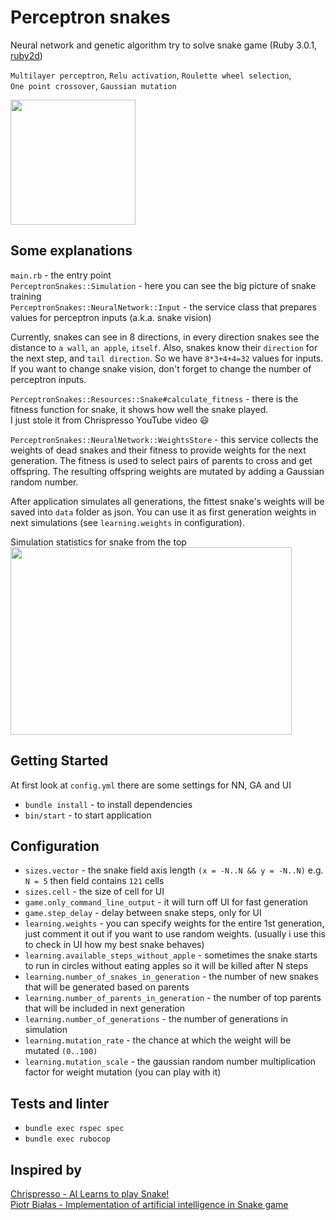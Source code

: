 # Perceptron snakes
Neural network and genetic algorithm try to solve snake game (Ruby 3.0.1, [ruby2d](https://github.com/ruby2d/ruby2d))

`Multilayer perceptron`, `Relu activation`, `Roulette wheel selection`, </br>
`One point crossover`, `Gaussian mutation`

<img src="https://user-images.githubusercontent.com/17087260/165080822-e050c9cf-e171-4f26-99d6-dcdf2b7c28bc.gif" width="200" height="200">


## Some explanations
```main.rb``` - the entry point</br>
```PerceptronSnakes::Simulation``` - here you can see the big picture of snake training</br>
```PerceptronSnakes::NeuralNetwork::Input``` - the service class that prepares values for perceptron inputs (a.k.a. snake vision)

Currently, snakes can see in 8 directions, in every direction snakes see the distance to ```a wall```, ```an apple```, ```itself```.
Also, snakes know their ```direction``` for the next step, and ```tail direction```. So we have ```8*3+4+4=32``` values for inputs.
If you want to change snake vision, don't forget to change the number of perceptron inputs.

```PerceptronSnakes::Resources::Snake#calculate_fitness``` - there is the fitness function for snake, it shows how well the snake played.</br>
I just stole it from Chrispresso YouTube video :smiley:

```PerceptronSnakes::NeuralNetwork::WeightsStore``` - this service collects the weights of dead snakes and their fitness to provide weights for the next generation. The fitness is used to select pairs of parents to cross and get offspring. The resulting offspring weights are mutated by adding a Gaussian random number.

After application simulates all generations, the fittest snake's weights will be saved into ```data``` folder as json.
You can use it as first generation weights in next simulations (see ```learning.weights``` in configuration).

Simulation statistics for snake from the top</br>
<img src="https://user-images.githubusercontent.com/17087260/165086439-87296c9f-bdc5-41c9-8546-a776cdfbfcde.png" width="450" height="300">

## Getting Started
At first look at ```config.yml``` there are some settings for NN, GA and UI

* ```bundle install``` - to install dependencies
* ```bin/start``` - to start application

## Configuration
* ```sizes.vector``` - the snake field axis length ```(x = -N..N && y = -N..N)``` e.g. ```N = 5``` then field contains ```121``` cells
* ```sizes.cell``` - the size of cell for UI
* ```game.only_command_line_output``` - it will turn off UI for fast generation
* ```game.step_delay``` - delay between snake steps, only for UI
* ```learning.weights``` - you can specify weights for the entire 1st generation, just comment it out if you want to use random weights. (usually i use this to check in UI how my best snake behaves)
* ```learning.available_steps_without_apple``` - sometimes the snake starts to run in circles without eating apples so it will be killed after N steps
* ```learning.number_of_snakes_in_generation``` - the number of new snakes that will be generated based on parents
* ```learning.number_of_parents_in_generation``` - the number of top parents that will be included in next generation
* ```learning.number_of_generations``` - the number of generations in simulation
* ```learning.mutation_rate``` - the chance at which the weight will be mutated ```(0..100)```
* ```learning.mutation_scale``` - the gaussian random number multiplication factor for weight mutation (you can play with it)

## Tests and linter
* ```bundle exec rspec spec```
* ```bundle exec rubocop```

## Inspired by
[Chrispresso - AI Learns to play Snake!](https://youtu.be/vhiO4WsHA6c)</br>
[Piotr Białas - Implementation of artificial intelligence in Snake game](http://ceur-ws.org/Vol-2468/p9.pdf)

